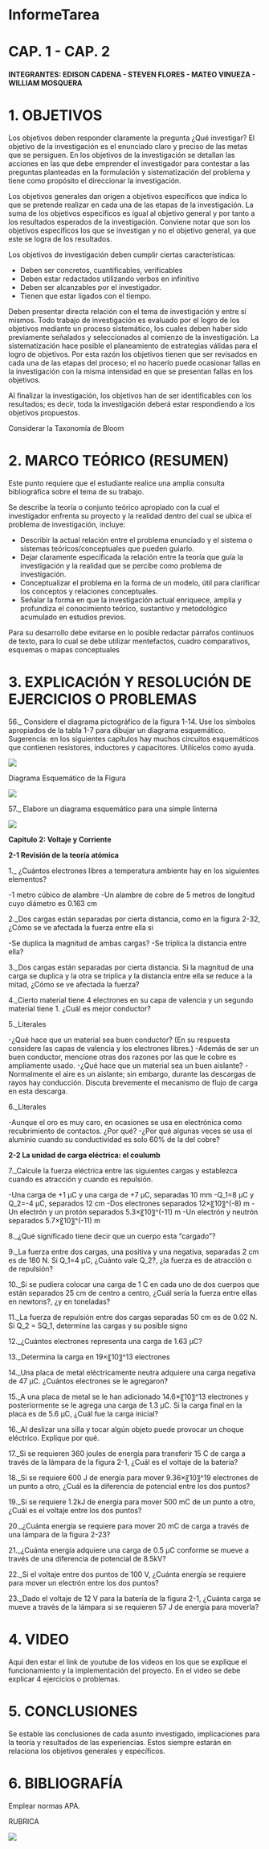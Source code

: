 # InformeTarea

# CAP. 1 - CAP. 2

#### INTEGRANTES: EDISON CADENA - STEVEN FLORES - MATEO VINUEZA - WILLIAM MOSQUERA

# 1. OBJETIVOS

Los objetivos deben responder claramente la pregunta ¿Qué investigar? 
El objetivo de la investigación es el enunciado claro y preciso de las metas que se persiguen. En los objetivos de la investigación se detallan las acciones en las que debe emprender el investigador para contestar a las preguntas planteadas en la formulación y sistematización del problema y tiene como propósito el direccionar la investigación. 

Los objetivos generales dan origen a objetivos específicos que indica lo que se pretende realizar en cada una de las etapas de la investigación. La suma de los objetivos específicos es igual al objetivo general y por tanto a los resultados esperados de la investigación. Conviene notar que son los objetivos específicos los que se investigan y no el objetivo general, ya que este se logra de los resultados. 

Los objetivos de investigación deben cumplir ciertas características: 
* Deben ser concretos, cuantificables, verificables 
* Deben estar redactados utilizando verbos en infinitivo 
* Deben ser alcanzables por el investigador. 
* Tienen que estar ligados con el tiempo. 


Deben presentar directa relación con el tema de investigación y entre sí mismos. Todo trabajo de investigación es evaluado por el logro de los objetivos mediante un proceso sistemático, los cuales deben haber sido previamente señalados y seleccionados al comienzo de la investigación. La sistematización hace posible el planeamiento de estrategias válidas para el logro de objetivos. Por esta razón los objetivos tienen que ser revisados en cada una de las etapas del proceso; el no hacerlo puede ocasionar fallas en la investigación con la misma intensidad en que se presentan fallas en los objetivos. 

Al finalizar la investigación, los objetivos han de ser identificables con los resultados; es decir, toda la investigación deberá estar respondiendo a los objetivos propuestos. 

Considerar la Taxonomía de Bloom

# 2. MARCO TEÓRICO (RESUMEN)

Este punto requiere que el estudiante realice una amplia consulta bibliográfica sobre el tema de su trabajo.

Se describe la teoría o conjunto teórico apropiado con la cual el investigador enfrenta su proyecto y la realidad dentro del cual se ubica el problema de investigación, incluye:
* Describir la actual relación entre el problema enunciado y el sistema o sistemas teóricos/conceptuales que pueden guiarlo.
* Dejar claramente especificada la relación entre la teoría que guía la investigación y la realidad que se percibe como problema de investigación.
* Conceptualizar el problema en la forma de un modelo, útil para clarificar los conceptos y relaciones conceptuales.
* Señalar la forma en que la investigación actual enriquece, amplía y profundiza el conocimiento teórico, sustantivo y metodológico acumulado en estudios previos.

Para su desarrollo debe evitarse en lo posible redactar párrafos continuos de texto, para lo cual se debe utilizar  mentefactos, cuadro comparativos, esquemas o mapas conceptuales

# 3. EXPLICACIÓN Y RESOLUCIÓN DE EJERCICIOS O PROBLEMAS

56._ Considere el diagrama pictográfico de la figura 1-14. Use los símbolos apropiados de la tabla 1-7 para dibujar un diagrama esquemático. Sugerencia: en los siguientes capítulos hay muchos circuitos esquemáticos que contienen resistores, inductores y capacitores. Utilícelos como ayuda.

![](https://github.com/eddy90cg/Tarea_1/blob/main/Anexos/Fig.1-14.png)

Diagrama Esquemático de la Figura

![](https://github.com/eddy90cg/Tarea_1/blob/main/Anexos/Diagrama_Ejer_56.png)

57._ Elabore un diagrama esquemático para una simple linterna

![](https://github.com/eddy90cg/Tarea_1/blob/main/Anexos/Diagrama_Ejer_57.png)

**Capítulo 2: Voltaje y Corriente**

**2-1 Revisión de la teoría atómica**

1._ ¿Cuántos electrones libres a temperatura ambiente hay en los siguientes elementos?

-1 metro cúbico de alambre
-Un alambre de cobre de 5 metros de longitud cuyo diámetro es 0.163 cm

2._Dos cargas están separadas por cierta distancia, como en la figura 2-32, ¿Cómo se ve afectada la fuerza entre ella si

-Se duplica la magnitud de ambas cargas?
-Se triplica la distancia entre ella?

3._Dos cargas están separadas por cierta distancia. Si la magnitud de una carga se duplica y la otra se triplica y la distancia entre ella se reduce a la mitad, ¿Cómo se ve afectada la fuerza?

4._Cierto material tiene 4 electrones en su capa de valencia y un segundo material tiene 1. ¿Cuál es mejor conductor?


5._Literales

-¿Qué hace que un material sea buen conductor? (En su respuesta considere las capas de valencia y los electrones libres.)
-Además de ser un buen conductor, mencione otras dos razones por las que le cobre es ampliamente usado.
-¿Qué hace que un material sea un buen aislante?
-Normalmente el aire es un aislante; sin embargo, durante las descargas de rayos hay conducción. Discuta brevemente el mecanismo de flujo de carga en esta descarga.

6._Literales

-Aunque el oro es muy caro, en ocasiones se usa en electrónica como recubrimiento de contactos. ¿Por qué?
-¿Por qué algunas veces se usa el aluminio cuando su conductividad es solo 60% de la del cobre?

**2-2 La unidad de carga eléctrica: el coulumb**

7._Calcule la fuerza eléctrica entre las siguientes cargas y establezca cuando es atracción y cuando es repulsión.

-Una carga de +1 μC y una carga de +7 μC, separadas 10 mm
-Q_1=8 μC y Q_2=-4 μC, separados 12 cm
-Dos electrones separados 12×〖10〗^(-8)  m
-Un electrón y un protón separados 5.3×〖10〗^(-11)  m
-Un electrón y neutrón separados 5.7×〖10〗^(-11)  m

8._¿Qué significado tiene decir que un cuerpo esta “cargado”?

9._La fuerza entre dos cargas, una positiva y una negativa, separadas 2 cm es de 180 N. Si Q_1=4 μC, ¿Cuánto vale Q_2?, ¿la fuerza es de atracción o de repulsión?

10._Si se pudiera colocar una carga de 1 C en cada uno de dos cuerpos que están separados 25 cm de centro a centro, ¿Cuál sería la fuerza entre ellas en newtons?, ¿y en toneladas?

11._La fuerza de repulsión entre dos cargas separadas 50 cm es de 0.02 N. Si Q_2  = 5Q_1, determine las cargas y su posible signo

12._¿Cuántos electrones representa una carga de 1.63 μC?

13._Determina la carga en 19×〖10〗^13 electrones

14._Una placa de metal eléctricamente neutra adquiere una carga negativa de 47 μC. ¿Cuántos electrones se le agregaron?

15._A una placa de metal se le han adicionado 14.6×〖10〗^13 electrones y posteriormente se le agrega una carga de 1.3 μC. Si la carga final en la placa es de 5.6 μC, ¿Cuál fue la carga inicial?

16._Al deslizar una silla y tocar algún objeto puede provocar un choque eléctrico. Explique por qué.

17._Si se requieren 360 joules de energía para transferir 15 C de carga a través de la lámpara de la figura 2-1, ¿Cuál es el voltaje de la batería?

18._Si se requiere 600 J de energía para mover 9.36×〖10〗^19 electrones de un punto a otro, ¿Cuál es la diferencia de potencial entre los dos puntos?

19._Si se requiere 1.2kJ de energía para mover 500 mC de un punto a otro, ¿Cuál es el voltaje entre los dos puntos?

20._¿Cuánta energía se requiere para mover 20 mC de carga a través de una lámpara de la figura 2-23?

21._¿Cuánta energía adquiere una carga de 0.5 μC conforme se mueve a través de una diferencia de potencial de 8.5kV?

22._Si el voltaje entre dos puntos de 100 V, ¿Cuánta energía se requiere para mover un electrón entre los dos puntos?

23._Dado el voltaje de 12 V para la batería de la figura 2-1, ¿Cuánta carga se mueve a través de la lámpara si se requieren 57 J de energía para moverla?


# 4. VIDEO

Aqui den estar el link de youtube de los videos en los que se explique el funcionamiento y la implementación del proyecto.
En el video se debe explicar 4 ejercicios o problemas.


# 5. CONCLUSIONES

Se estable las conclusiones de cada asunto investigado, implicaciones para la teoría y resultados de las experiencias. Estos siempre estarán en relaciona los objetivos generales y específicos.

# 6. BIBLIOGRAFÍA

Emplear normas APA.

RUBRICA

![](https://github.com/doalulema/InformeTarea/blob/main/Tarea.png)
